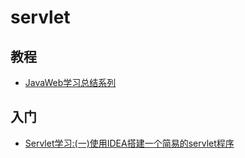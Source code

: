 # servlet

## 教程

* [JavaWeb学习总结系列](http://www.cnblogs.com/xdp-gacl/tag/JavaWeb%E5%AD%A6%E4%B9%A0%E6%80%BB%E7%BB%93/default.html?page=3)

## 入门

* [Servlet学习:(一)使用IDEA搭建一个简易的servlet程序](https://blog.csdn.net/jesonjoke/article/details/78276714)

